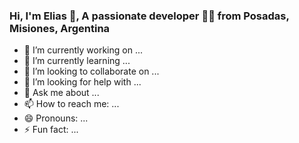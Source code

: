 ### Hi, I'm Elias 👋, A passionate developer 👨‍💻 from Posadas, Misiones, Argentina <img src="https://image.flaticon.com/icons/svg/164/164900.svg" width="16"/>

- 🔭 I’m currently working on ...
- 🌱 I’m currently learning ...
- 👯 I’m looking to collaborate on ...
- 🤔 I’m looking for help with ...
- 💬 Ask me about ...
- 📫 How to reach me: ...
- 😄 Pronouns: ...
- ⚡ Fun fact: ...
